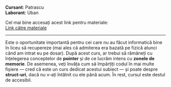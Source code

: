 **Cursant**: Patrascu  
**Laborant**: Uban

Cel mai bine accesați acest link pentru materiale:  
[Link către materiale](https://github.com/tr0yyy/TUTORIAT-PC-AN1)

---

Este o oportunitate importantă pentru cei care nu au făcut informatică bine în liceu să recupereze (mai ales că admiterea era bazată pe fizică atunci când am intrat eu pe dosar). După acest curs, ar trebui să rămâneți cu înțelegerea conceptelor de **pointer** și de ce lucrăm intens cu **zonele de memorie**. De asemenea, veți învăța cum să împărțiți codul în mai multe fișiere — cred că este un curs dedicat acestui subiect — și poate despre **struct-uri**, dacă nu v-ați întâlnit cu ele până acum. În rest, cursul este destul de accesibil.
